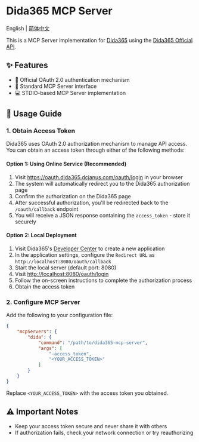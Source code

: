 # Dida365 MCP Server

English | [简体中文](README.zh.md)

This is a MCP Server implementation for [Dida365](https://dida365.com) using the [Dida365 Official API](https://developer.dida365.com/api#/openapi).

## ✨ Features

- 🔐 Official OAuth 2.0 authentication mechanism
- 🎯 Standard MCP Server interface
- 💻 STDIO-based MCP Server implementation

## 📖 Usage Guide

### 1. Obtain Access Token

Dida365 uses OAuth 2.0 authorization mechanism to manage API access. You can obtain an access token through either of the following methods:

#### Option 1: Using Online Service (Recommended)

1. Visit <https://oauth.dida365.dcjanus.com/oauth/login> in your browser
2. The system will automatically redirect you to the Dida365 authorization page
3. Confirm the authorization on the Dida365 page
4. After successful authorization, you'll be redirected back to the `/oauth/callback` endpoint
5. You will receive a JSON response containing the `access_token` - store it securely

#### Option 2: Local Deployment

1. Visit Dida365's [Developer Center](https://developer.dida365.com/manage) to create a new application
2. In the application settings, configure the `Redirect URL` as `http://localhost:8080/oauth/callback`
3. Start the local server (default port: 8080)
4. Visit <http://localhost:8080/oauth/login>
5. Follow the on-screen instructions to complete the authorization process
6. Obtain the access token

### 2. Configure MCP Server

Add the following to your configuration file:

```json
{
    "mcpServers": {
        "dida": {
            "command": "/path/to/dida365-mcp-server",
            "args": [
                "-access_token",
                "<YOUR_ACCESS_TOKEN>"
            ]
        }
    }
}
```

Replace `<YOUR_ACCESS_TOKEN>` with the access token you obtained.

## ⚠️ Important Notes

- Keep your access token secure and never share it with others
- If authorization fails, check your network connection or try reauthorizing

